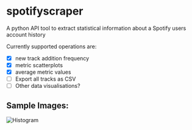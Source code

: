# spotifyscraper
A python API tool to extract statistical information about a Spotify users account history

Currently supported operations are:
 - [x] new track addition frequency
 - [x] metric scatterplots
 - [x] average metric values
 - [ ] Export all tracks as CSV
 - [ ] Other data visualisations?
 
 Sample Images:
 ---------
 
 ![Histogram](histogram_example.png)
